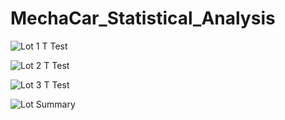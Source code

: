 # MechaCar_Statistical_Analysis

![Lot 1 T Test](https://github.com/bamertz/MechaCar_Statistical_Analysis/blob/32b4b7709c63254834fb42eac45c2576db036f5d/Pictures/Lot%201%20T%20Test.png)


![Lot 2 T Test](https://github.com/bamertz/MechaCar_Statistical_Analysis/blob/32b4b7709c63254834fb42eac45c2576db036f5d/Pictures/Lot%202%20T%20Test.png)


![Lot 3 T Test](https://github.com/bamertz/MechaCar_Statistical_Analysis/blob/32b4b7709c63254834fb42eac45c2576db036f5d/Pictures/Lot%203%20T%20Test.png)


![Lot Summary](https://github.com/bamertz/MechaCar_Statistical_Analysis/blob/0c812312558b3d9f44bc354c45bc3d4f3ce76b16/Pictures/Lot%20Summary.png)



